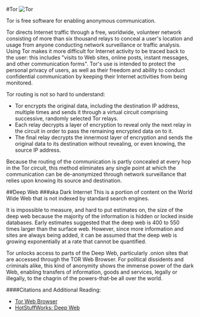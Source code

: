 #Tor
![Tor](/img/tor.png "Tor")

Tor is free software for enabling anonymous communication.

Tor directs Internet traffic through a free, worldwide, volunteer network consisting of more than six thousand relays to conceal a user's location and usage from anyone conducting network surveillance or traffic analysis. Using Tor makes it more difficult for Internet activity to be traced back to the user: this includes "visits to Web sites, online posts, instant messages, and other communication forms". Tor's use is intended to protect the personal privacy of users, as well as their freedom and ability to conduct confidential communication by keeping their Internet activities from being monitored.

Tor routing is not so hard to understand:

* Tor encrypts the original data, including the destination IP address, multiple times and sends it through a virtual circuit comprising successive, randomly selected Tor relays.
* Each relay decrypts a layer of encryption to reveal only the next relay in the circuit in order to pass the remaining encrypted data on to it.
* The final relay decrypts the innermost layer of encryption and sends the original data to its destination without revealing, or even knowing, the source IP address.

Because the routing of the communication is partly concealed at every hop in the Tor circuit, this method eliminates any single point at which the communication can be de-anonymized through network surveillance that relies upon knowing its source and destination.

##Deep Web
###aka Dark Internet
This is a portion of content on the World Wide Web that is not indexed by standard search engines.

It is impossible to measure, and hard to put estimates on, the size of the deep web because the majority of the information is hidden or locked inside databases. Early estimates suggested that the deep web is 400 to 550 times larger than the surface web. However, since more information and sites are always being added, it can be assumed that the deep web is growing exponentially at a rate that cannot be quantified.

Tor unlocks access to parts of the Deep Web, particularly .onion sites that are accessed through the TOR Web Browser. For political dissidents and criminals alike, this kind of anonymity shows the immense power of the dark Web, enabling transfers of information, goods and services, legally or illegally, to the chagrin of the powers-that-be all over the world.

####Citations and Additional Reading:
* [Tor Web Browser](https://www.torproject.org/)
* [HotStuffWorks: Deep Web](http://computer.howstuffworks.com/internet/basics/how-the-deep-web-works.htm)
